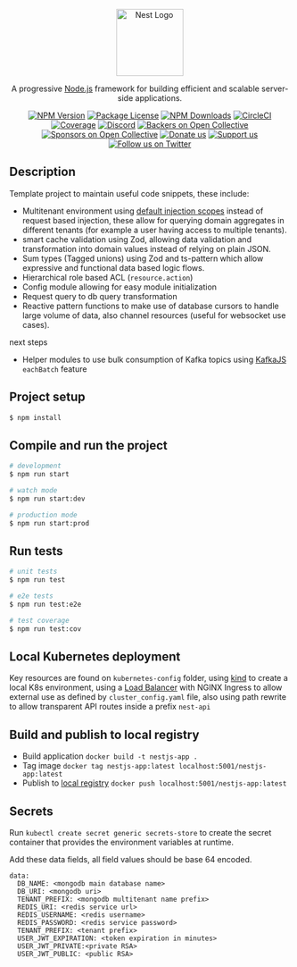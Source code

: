 <p align="center">
  <a href="http://nestjs.com/" target="blank"><img src="https://nestjs.com/img/logo-small.svg" width="120" alt="Nest Logo" /></a>
</p>

[circleci-image]: https://img.shields.io/circleci/build/github/nestjs/nest/master?token=abc123def456
[circleci-url]: https://circleci.com/gh/nestjs/nest

  <p align="center">A progressive <a href="http://nodejs.org" target="_blank">Node.js</a> framework for building efficient and scalable server-side applications.</p>
    <p align="center">
<a href="https://www.npmjs.com/~nestjscore" target="_blank"><img src="https://img.shields.io/npm/v/@nestjs/core.svg" alt="NPM Version" /></a>
<a href="https://www.npmjs.com/~nestjscore" target="_blank"><img src="https://img.shields.io/npm/l/@nestjs/core.svg" alt="Package License" /></a>
<a href="https://www.npmjs.com/~nestjscore" target="_blank"><img src="https://img.shields.io/npm/dm/@nestjs/common.svg" alt="NPM Downloads" /></a>
<a href="https://circleci.com/gh/nestjs/nest" target="_blank"><img src="https://img.shields.io/circleci/build/github/nestjs/nest/master" alt="CircleCI" /></a>
<a href="https://coveralls.io/github/nestjs/nest?branch=master" target="_blank"><img src="https://coveralls.io/repos/github/nestjs/nest/badge.svg?branch=master#9" alt="Coverage" /></a>
<a href="https://discord.gg/G7Qnnhy" target="_blank"><img src="https://img.shields.io/badge/discord-online-brightgreen.svg" alt="Discord"/></a>
<a href="https://opencollective.com/nest#backer" target="_blank"><img src="https://opencollective.com/nest/backers/badge.svg" alt="Backers on Open Collective" /></a>
<a href="https://opencollective.com/nest#sponsor" target="_blank"><img src="https://opencollective.com/nest/sponsors/badge.svg" alt="Sponsors on Open Collective" /></a>
  <a href="https://paypal.me/kamilmysliwiec" target="_blank"><img src="https://img.shields.io/badge/Donate-PayPal-ff3f59.svg" alt="Donate us"/></a>
    <a href="https://opencollective.com/nest#sponsor"  target="_blank"><img src="https://img.shields.io/badge/Support%20us-Open%20Collective-41B883.svg" alt="Support us"></a>
  <a href="https://twitter.com/nestframework" target="_blank"><img src="https://img.shields.io/twitter/follow/nestframework.svg?style=social&label=Follow" alt="Follow us on Twitter"></a>
</p>
  <!--[![Backers on Open Collective](https://opencollective.com/nest/backers/badge.svg)](https://opencollective.com/nest#backer)
  [![Sponsors on Open Collective](https://opencollective.com/nest/sponsors/badge.svg)](https://opencollective.com/nest#sponsor)-->

## Description
Template project to maintain useful code snippets, these include:

- Multitenant environment using [default injection scopes](https://docs.nestjs.com/fundamentals/injection-scopes) instead of request based injection, these allow for querying domain aggregates in different tenants (for example a user having access to multiple tenants).
- smart cache validation using Zod, allowing data validation and transformation into domain values instead of relying on plain JSON.
- Sum types (Tagged unions) using Zod and ts-pattern which allow expressive and functional data based logic flows.
- Hierarchical role based ACL (```resource.action```)
- Config module allowing for easy module initialization
- Request query to db query transformation
- Reactive pattern functions to make use of database cursors to handle large volume of data, also channel resources (useful for websocket use cases).

next steps

- Helper modules to use bulk consumption of Kafka topics using [KafkaJS](https://kafka.js.org/) ```eachBatch``` feature
 

## Project setup

```bash
$ npm install
```

## Compile and run the project

```bash
# development
$ npm run start

# watch mode
$ npm run start:dev

# production mode
$ npm run start:prod
```

## Run tests

```bash
# unit tests
$ npm run test

# e2e tests
$ npm run test:e2e

# test coverage
$ npm run test:cov
```

## Local Kubernetes deployment

Key resources are found on ```kubernetes-config``` folder, using [kind](https://kind.sigs.k8s.io/) to create a local K8s environment, using a [Load Balancer](https://github.com/kubernetes-sigs/cloud-provider-kind) with NGINX Ingress to allow external use as defined by ```cluster_config.yaml``` file, also using path rewrite to allow transparent API routes inside a prefix ```nest-api```

## Build and publish to local registry

- Build application ```docker build -t nestjs-app .```
- Tag image ```docker tag nestjs-app:latest localhost:5001/nestjs-app:latest```
- Publish to [local registry](https://kind.sigs.k8s.io/docs/user/local-registry/) ```docker push localhost:5001/nestjs-app:latest```

## Secrets
Run ```kubectl create secret generic secrets-store``` to create the secret container that provides the environment variables at runtime.

Add these data fields, all field values should be base 64 encoded.
```
data:
  DB_NAME: <mongodb main database name>
  DB_URI: <mongodb uri>
  TENANT_PREFIX: <mongodb multitenant name prefix>
  REDIS_URI: <redis service url>
  REDIS_USERNAME: <redis username>
  REDIS_PASSWORD: <redis service password>
  TENANT_PREFIX: <tenant prefix>
  USER_JWT_EXPIRATION: <token expiration in minutes>
  USER_JWT_PRIVATE:<private RSA>
  USER_JWT_PUBLIC: <public RSA>
```